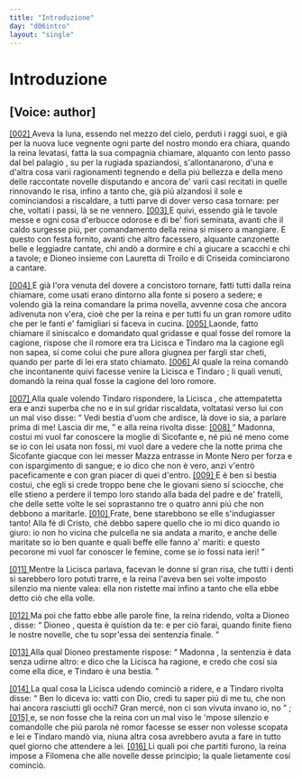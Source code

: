 ```yaml
---
title: "Introduzione"
day: "d06intro"
layout: "single"
---
```

<div id="d06intro" type="introduction" who="author">
 <h1>
  Introduzione
 </h1>
 <p>
  <h2>
   [Voice: author]
  </h2>
 </p>
 <p>
  <a href="{{ site.baseurl }}enDecameron/d06intro#p06980002">
   [002]
  </a>
  Aveva la luna, essendo nel mezzo del cielo, perduti i raggi suoi, e gi&agrave; per la nuova luce vegnente ogni parte del nostro mondo era chiara, quando la
  <name persref="elissa" type="person">
   reina
  </name>
  levatasi, fatta la sua compagnia chiamare, alquanto con lento passo dal
  <name placeref="palagiobrigata-02" type="place">
   bel palagio
  </name>
  , su per la rugiada spaziandosi, s'allontanarono, d'una e d'altra cosa varii ragionamenti tegnendo e della pi&uacute; bellezza e della meno delle raccontate novelle disputando e ancora de' varii casi recitati in quelle rinnovando le risa, infino a tanto che, gi&agrave; pi&uacute; alzandosi il sole e cominciandosi a riscaldare, a tutti parve di dover verso casa tornare: per che, voltati i passi, l&agrave; se ne vennero.
  <a href="{{ site.baseurl }}enDecameron/d06intro#p06980003">
   [003]
  </a>
  E quivi, essendo gi&agrave; le tavole messe e ogni cosa d'erbucce odorose e di be' fiori seminata, avanti che il caldo surgesse pi&uacute;, per comandamento della reina si misero a mangiare. E questo con festa fornito, avanti che altro facessero, alquante canzonette belle e leggiadre cantate, chi and&ograve; a dormire e chi a giucare a scacchi e chi a tavole; e
  <name persref="dioneo" type="person">
   Dioneo
  </name>
  insieme con
  <name persref="lauretta" type="person">
   Lauretta
  </name>
  di
  <name persref="troilo" type="person">
   Troilo
  </name>
  e di
  <name persref="criseida" type="person">
   Criseida
  </name>
  cominciarono a cantare.
 </p>
 <p>
  <a href="{{ site.baseurl }}enDecameron/d06intro#p06980004">
   [004]
  </a>
  E gi&agrave; l'ora venuta del dovere a concistoro tornare, fatti tutti dalla
  <name persref="elissa" type="person">
   reina
  </name>
  chiamare, come usati erano dintorno alla fonte si posero a sedere; e volendo gi&agrave; la reina comandare la prima novella, avvenne cosa che ancora adivenuta non v'era, cio&egrave; che per la reina e per tutti fu un gran romore udito che per le fanti e' famigliari si faceva in cucina.
  <a href="{{ site.baseurl }}enDecameron/d06intro#p06980005">
   [005]
  </a>
  Laonde, fatto chiamare il siniscalco e domandato qual gridasse e qual fosse del romore la cagione, rispose che il romore era tra
  <name persref="licisca" type="person">
   Licisca
  </name>
  e
  <name persref="tindaro" type="person">
   Tindaro
  </name>
  ma la cagione egli non sapea, s&iacute; come colui che pure allora giugnea per fargli star cheti, quando per parte di lei era stato chiamato.
  <a href="{{ site.baseurl }}enDecameron/d06intro#p06980006">
   [006]
  </a>
  Al quale la reina comand&ograve; che incontanente quivi facesse venire la
  <name persref="licisca" type="person">
   Licisca
  </name>
  e
  <name persref="tindaro" type="person">
   Tindaro
  </name>
  ; li quali venuti, domand&ograve; la reina qual fosse la cagione del loro romore.
 </p>
 <p>
  <a href="{{ site.baseurl }}enDecameron/d06intro#p06980007">
   [007]
  </a>
  Alla quale volendo
  <name persref="tindaro" type="person">
   Tindaro
  </name>
  rispondere, la
  <name persref="licisca" type="person">
   Licisca
  </name>
  , che attempatetta era e anzi superba che no e in sul gridar riscaldata, voltatasi verso lui con un mal viso disse:
  <q direct="unspecified" who="licisca">
   Vedi bestia d'uom che ardisce, l&agrave; dove io sia, a parlare prima di me! Lascia dir me,
  </q>
  e alla
  <name persref="elissa" type="person">
   reina
  </name>
  rivolta disse:
  <a href="{{ site.baseurl }}enDecameron/d06intro#p06980008">
   [008]
  </a>
  <q direct="unspecified" who="licisca">
   Madonna, costui mi vuol far conoscere la moglie di
   <name persref="sicofante" type="person">
    Sicofante
   </name>
   e, n&eacute; pi&uacute; n&eacute; meno come se io con lei usata non fossi, mi vuol dare a vedere che la notte prima che
   <name persref="sicofante" type="person">
    Sicofante
   </name>
   giacque con lei
   <name persref="mazza" type="person">
    messer Mazza
   </name>
   entrasse in
   <name placeref="montenero" type="place">
    Monte Nero
   </name>
   per forza e con ispargimento di sangue; e io dico che non &egrave; vero, anzi v'entr&ograve; paceficamente e con gran piacer di quei d'entro.
   <a href="{{ site.baseurl }}enDecameron/d06intro#p06980009">
    [009]
   </a>
   E &egrave; ben s&iacute; bestia costui, che egli si crede troppo bene che le giovani sieno s&iacute; sciocche, che elle stieno a perdere il tempo loro stando alla bada del padre e de' fratelli, che delle sette volte le sei soprastanno tre o quatro anni pi&uacute; che non debbono a maritarle.
   <a href="{{ site.baseurl }}enDecameron/d06intro#p06980010">
    [010]
   </a>
   Frate, bene starebbono se elle s'indugiasser tanto! Alla f&eacute; di Cristo, ch&eacute; debbo sapere quello che io mi dico quando io giuro: io non ho vicina che pulcella ne sia andata a marito, e anche delle maritate so io ben quante e quali beffe elle fanno a' mariti: e questo pecorone mi vuol far conoscer le femine, come se io fossi nata ieri!
  </q>
 </p>
 <p>
  <a href="{{ site.baseurl }}enDecameron/d06intro#p06980011">
   [011]
  </a>
  Mentre la
  <name persref="licisca" type="person">
   Licisca
  </name>
  parlava, facevan le donne s&iacute; gran risa, che tutti i denti si sarebbero loro potuti trarre, e la
  <name persref="elissa" type="person">
   reina
  </name>
  l'aveva ben sei volte imposto silenzio ma niente valea: ella non ristette mai infino a tanto che ella ebbe detto ci&ograve; che ella volle.
 </p>
 <p>
  <a href="{{ site.baseurl }}enDecameron/d06intro#p06980012">
   [012]
  </a>
  Ma poi che fatto ebbe alle parole fine, la
  <name persref="elissa" type="person">
   reina
  </name>
  ridendo, volta a
  <name persref="dioneo" type="person">
   Dioneo
  </name>
  , disse:
  <q direct="unspecified" who="elissa">
   <name persref="dioneo" type="person">
    Dioneo
   </name>
   , questa &egrave; quistion da te: e per ci&ograve; farai, quando finite fieno le nostre novelle, che tu sopr'essa dei sentenzia finale.
  </q>
 </p>
 <p>
  <a href="{{ site.baseurl }}enDecameron/d06intro#p06980013">
   [013]
  </a>
  Alla qual
  <name persref="dioneo" type="person">
   Dioneo
  </name>
  prestamente rispose:
  <q direct="unspecified" who="dioneo">
   <name persref="elissa" type="person">
    Madonna
   </name>
   , la sentenzia &egrave; data senza udirne altro: e dico che la
   <name persref="licisca" type="person">
    Licisca
   </name>
   ha ragione, e credo che cos&iacute; sia come ella dice, e
   <name persref="tindaro" type="person">
    Tindaro
   </name>
   &egrave; una bestia.
  </q>
 </p>
 <p>
  <a href="{{ site.baseurl }}enDecameron/d06intro#p06980014">
   [014]
  </a>
  La qual cosa la
  <name persref="licisca" type="person">
   Licisca
  </name>
  udendo cominci&ograve; a ridere, e a
  <name persref="tindaro" type="person">
   Tindaro
  </name>
  rivolta disse:
  <q direct="unspecified" who="licisca">
   Ben lo diceva io: vatti con Dio, credi tu saper pi&uacute; di me tu, che non hai ancora rasciutti gli occhi? Gran merc&eacute;, non ci son vivuta invano io, no
  </q>
  ;
  <a href="{{ site.baseurl }}enDecameron/d06intro#p06980015">
   [015]
  </a>
  e, se non fosse che la
  <name persref="elissa" type="person">
   reina
  </name>
  con un mal viso le 'mpose silenzio e comandolle che pi&uacute; parola n&eacute; romor facesse se esser non volesse scopata e lei e
  <name persref="tindaro" type="person">
   Tindaro
  </name>
  mand&ograve; via, niuna altra cosa avrebbero avuta a fare in tutto quel giorno che attendere a lei.
  <a href="{{ site.baseurl }}enDecameron/d06intro#p06980016">
   [016]
  </a>
  Li quali poi che partiti furono, la reina impose a
  <name persref="filomena" type="person">
   Filomena
  </name>
  che alle novelle desse principio; la quale lietamente cos&iacute; cominci&ograve;.
 </p>
</div>